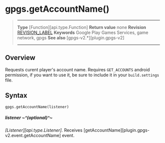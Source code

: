 # gpgs.getAccountName()

> --------------------- ------------------------------------------------------------------------------------------
> __Type__              [Function][api.type.Function]
> __Return value__      none
> __Revision__          [REVISION_LABEL](REVISION_URL)
> __Keywords__          Google Play Games Services, game network, gpgs
> __See also__          [gpgs-v2.*][plugin.gpgs-v2]
> --------------------- ------------------------------------------------------------------------------------------

## Overview

Requests curent player's account name. Requires `GET_ACCOUNTS` android permission, if you want to use it, be sure to include it in your `build.settings` file.

## Syntax

	gpgs.getAccountName(listener)

##### listener ~^(optional)^~
_[Listener][api.type.Listener]._ Receives [getAccountName][plugin.gpgs-v2.event.getAccountName] event.
